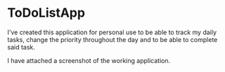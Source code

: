 # ToDoListApp

I've created this application for personal use to be able to track my daily tasks, change the priority throughout the day and to be able to complete said task.


I have attached a screenshot of the working application.
